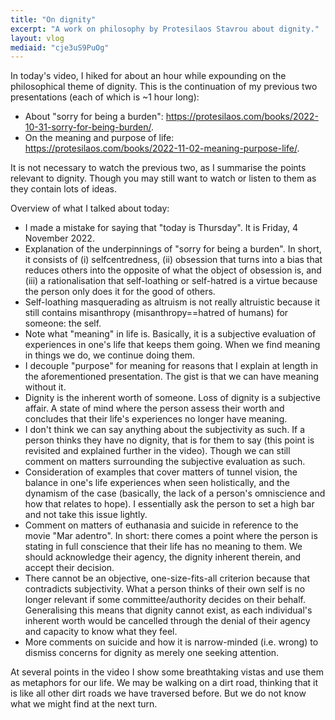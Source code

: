 ```yaml
---
title: "On dignity"
excerpt: "A work on philosophy by Protesilaos Stavrou about dignity."
layout: vlog
mediaid: "cje3uS9PuOg"
---
```


In today's video, I hiked for about an hour while expounding on the
philosophical theme of dignity.  This is the continuation of my
previous two presentations (each of which is ~1 hour long):

* About "sorry for being a burden":
  <https://protesilaos.com/books/2022-10-31-sorry-for-being-burden/>.
* On the meaning and purpose of life:
  https://protesilaos.com/books/2022-11-02-meaning-purpose-life/.

It is not necessary to watch the previous two, as I summarise the
points relevant to dignity.  Though you may still want to watch or
listen to them as they contain lots of ideas.

Overview of what I talked about today:

* I made a mistake for saying that "today is Thursday".  It is Friday,
  4 November 2022.
* Explanation of the underpinnings of "sorry for being a burden".  In
  short, it consists of (i) selfcentredness, (ii) obsession that turns
  into a bias that reduces others into the opposite of what the object
  of obsession is, and (iii) a rationalisation that self-loathing or
  self-hatred is a virtue because the person only does it for the good
  of others.
* Self-loathing masquerading as altruism is not really altruistic
  because it still contains misanthropy (misanthropy==hatred of
  humans) for someone: the self.
* Note what "meaning" in life is.  Basically, it is a subjective
  evaluation of experiences in one's life that keeps them going.  When
  we find meaning in things we do, we continue doing them.
* I decouple "purpose" for meaning for reasons that I explain at
  length in the aforementioned presentation.  The gist is that we can
  have meaning without it.
* Dignity is the inherent worth of someone.  Loss of dignity is a
  subjective affair.  A state of mind where the person assess their
  worth and concludes that their life's experiences no longer have
  meaning.
* I don't think we can say anything about the subjectivity as such.
  If a person thinks they have no dignity, that is for them to say
  (this point is revisited and explained further in the video).
  Though we can still comment on matters surrounding the subjective
  evaluation as such.
* Consideration of examples that cover matters of tunnel vision, the
  balance in one's life experiences when seen holistically, and the
  dynamism of the case (basically, the lack of a person's omniscience
  and how that relates to hope).  I essentially ask the person to set
  a high bar and not take this issue lightly.
* Comment on matters of euthanasia and suicide in reference to the
  movie "Mar adentro".  In short: there comes a point where the person
  is stating in full conscience that their life has no meaning to
  them.  We should acknowledge their agency, the dignity inherent
  therein, and accept their decision.
* There cannot be an objective, one-size-fits-all criterion because
  that contradicts subjectivity.  What a person thinks of their own
  self is no longer relevant if some committee/authority decides on
  their behalf.  Generalising this means that dignity cannot exist, as
  each individual's inherent worth would be cancelled through the
  denial of their agency and capacity to know what they feel.
* More comments on suicide and how it is narrow-minded (i.e. wrong) to
  dismiss concerns for dignity as merely one seeking attention.

At several points in the video I show some breathtaking vistas and use
them as metaphors for our life.  We may be walking on a dirt road,
thinking that it is like all other dirt roads we have traversed
before.  But we do not know what we might find at the next turn.
